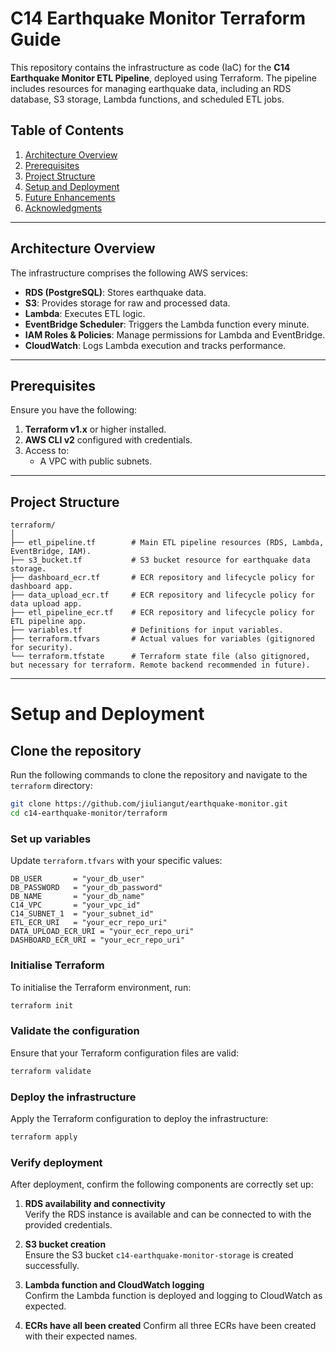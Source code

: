 # C14 Earthquake Monitor Terraform Guide

This repository contains the infrastructure as code (IaC) for the **C14 Earthquake Monitor ETL Pipeline**, deployed using Terraform. The pipeline includes resources for managing earthquake data, including an RDS database, S3 storage, Lambda functions, and scheduled ETL jobs.

## Table of Contents
1. [Architecture Overview](#architecture-overview)
2. [Prerequisites](#prerequisites)
3. [Project Structure](#project-structure)
4. [Setup and Deployment](#setup-and-deployment)
5. [Future Enhancements](#future-enhancements)
6. [Acknowledgments](#acknowledgments)

---

## Architecture Overview

The infrastructure comprises the following AWS services:
- **RDS (PostgreSQL)**: Stores earthquake data.
- **S3**: Provides storage for raw and processed data.
- **Lambda**: Executes ETL logic.
- **EventBridge Scheduler**: Triggers the Lambda function every minute.
- **IAM Roles & Policies**: Manage permissions for Lambda and EventBridge.
- **CloudWatch**: Logs Lambda execution and tracks performance.

---

## Prerequisites

Ensure you have the following:
1. **Terraform v1.x** or higher installed.
2. **AWS CLI v2** configured with credentials.
3. Access to:
    - A VPC with public subnets.

---

## Project Structure

```plaintext
terraform/
│
├── etl_pipeline.tf        # Main ETL pipeline resources (RDS, Lambda, EventBridge, IAM).
├── s3_bucket.tf           # S3 bucket resource for earthquake data storage.
├── dashboard_ecr.tf       # ECR repository and lifecycle policy for dashboard app.
├── data_upload_ecr.tf     # ECR repository and lifecycle policy for data upload app.
├── etl_pipeline_ecr.tf    # ECR repository and lifecycle policy for ETL pipeline app.
├── variables.tf           # Definitions for input variables.
├── terraform.tfvars       # Actual values for variables (gitignored for security).
└── terraform.tfstate      # Terraform state file (also gitignored, but necessary for terraform. Remote backend recommended in future).
```

---

# Setup and Deployment

## Clone the repository
Run the following commands to clone the repository and navigate to the `terraform` directory:

```bash
git clone https://github.com/jiuliangut/earthquake-monitor.git
cd c14-earthquake-monitor/terraform
```

### Set up variables

Update `terraform.tfvars` with your specific values:

```hcl
DB_USER       = "your_db_user"
DB_PASSWORD   = "your_db_password"
DB_NAME       = "your_db_name"
C14_VPC       = "your_vpc_id"
C14_SUBNET_1  = "your_subnet_id"
ETL_ECR_URI   = "your_ecr_repo_uri"
DATA_UPLOAD_ECR_URI = "your_ecr_repo_uri"
DASHBOARD_ECR_URI = "your_ecr_repo_uri"
```

### Initialise Terraform

To initialise the Terraform environment, run:

```bash
terraform init
```

### Validate the configuration

Ensure that your Terraform configuration files are valid:

```bash
terraform validate
```

### Deploy the infrastructure

Apply the Terraform configuration to deploy the infrastructure:

```bash
terraform apply
```

### Verify deployment

After deployment, confirm the following components are correctly set up:

1. **RDS availability and connectivity**  
   Verify the RDS instance is available and can be connected to with the provided credentials.

2. **S3 bucket creation**  
   Ensure the S3 bucket `c14-earthquake-monitor-storage` is created successfully.

3. **Lambda function and CloudWatch logging**  
   Confirm the Lambda function is deployed and logging to CloudWatch as expected.

4. **ECRs have all been created**
    Confirm all three ECRs have been created with their expected names. 
